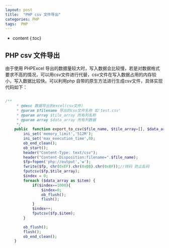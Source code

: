 ```yaml
---
layout: post
title:  "PHP csv 文件导出"
categories: PHP
tags:  PHP
---
```


* content
{:toc}

## PHP csv 文件导出
由于使用 PHPExcel 导出的数据量较大时，写入数据会比较慢，若是对数据格式要求不高的情况，可以用csv文件进行代替，csv文件在写入数据占用的内存较小，写入数据比较快。可以利用php 自带的原生方法进行生成csv文件，具体实现代码如下：





```php

/**
     * @desc 数据导出到excel(csv文件)
     * @param $filename 导出的csv文件名称 如'test.csv'
     * @param array $tile_array 所有列名称
     * @param array $data_array 所有列数据
     */
    public  function export_to_csv($file_name, $tile_array=[], $data_array=[]){
        ini_set('memory_limit','512M');
        ini_set('max_execution_time',0);
        ob_end_clean();
        ob_start();
        header("Content-Type: text/csv");
        header("Content-Disposition:filename=".$file_name);
        $fp=fopen('php://output','w');
        fwrite($fp, chr(0xEF).chr(0xBB).chr(0xBF));//转码 防止乱码
        fputcsv($fp,$tile_array);
        $index = 0;
        foreach ($data_array as $item) {
            if($index==1000){
                $index=0;
                ob_flush();
                flush();
            }
            $index++;
            fputcsv($fp,$item);
        }

        ob_flush();
        flush();
        ob_end_clean();
    }
